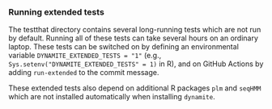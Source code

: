 ### Running extended tests

The testthat directory contains several long-running tests which are not run by 
default. Running all of these tests can take several 
hours on an ordinary laptop. These tests can be switched on by defining an 
environmental variable `DYNAMITE_EXTENDED_TESTS = "1"` (e.g., 
`Sys.setenv("DYNAMITE_EXTENDED_TESTS" = 1)` in R), and on GitHub Actions by 
adding `run-extended` to the commit message.

These extended tests also depend on additional R packages `plm` and `seqHMM` 
which are not installed automatically when installing `dynamite`.
